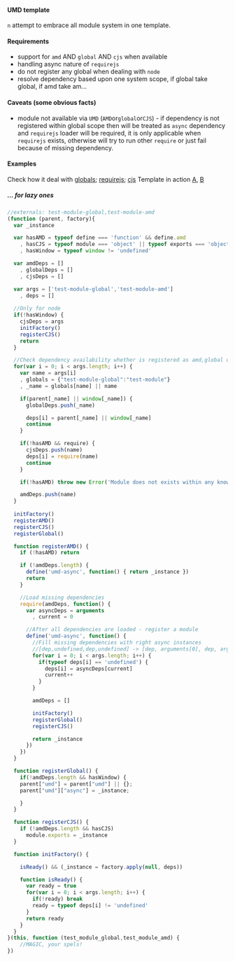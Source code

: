 #### UMD template

`n` attempt to embrace all module system in one template.

#### Requirements
* support for `amd` AND `global` AND `cjs` when available 
* handling async nature of `requirejs`
* do not register any global when dealing with `node`
* resolve dependency based upon one system scope, if global take global, if amd take am...

#### Caveats (some obvious facts)
* module not available via `UMD` (`AMD`or`global`or`CJS`) - if dependency is not registered within global scope then will be treated as `async` dependency and `requirejs` loader will be required, it is only applicable when `requirejs` exists, otherwise will try to run other `require` or just fail because of missing dependency.

#### Examples
Check how it deal with [globals](example/index.global.html); [requirejs](example/index.require.html); [cjs](example/index.cjs.html)
Template in action [A](example/umd-sync.bundle.js), [B](example/umd-async.bundle.js)

##### ... for lazy ones
```js
//externals: test-module-global,test-module-amd
(function (parent, factory){
  var _instance

  var hasAMD = typeof define === 'function' && define.amd
    , hasCJS = typeof module === 'object' || typeof exports === 'object'
    , hasWindow = typeof window != 'undefined'

  var amdDeps = []
    , globalDeps = []
    , cjsDeps = []

  var args = ['test-module-global','test-module-amd']
    , deps = []
  
  //Only for node
  if(!hasWindow) {
    cjsDeps = args
    initFactory()
    registerCJS()
    return
  }

  //Check dependency availability whether is registered as amd,global or cjs
  for(var i = 0; i < args.length; i++) {
    var name = args[i]
    , globals = {"test-module-global":"test-module"}
    , _name = globals[name] || name

    if(parent[_name] || window[_name]) {
      globalDeps.push(_name)

      deps[i] = parent[_name] || window[_name]
      continue
    }

    if(!hasAMD && require) {
      cjsDeps.push(name)
      deps[i] = require(name)
      continue
    }

    if(!hasAMD) throw new Error('Module does not exists within any known module system ' + name)

    amdDeps.push(name)
  }
  
  initFactory()
  registerAMD()
  registerCJS()
  registerGlobal()

  function registerAMD() {
    if (!hasAMD) return

    if (!amdDeps.length) {
      define('umd-async', function() { return _instance })
      return
    }

    //Load missing dependencies
    require(amdDeps, function() {
      var asyncDeps = arguments
        , current = 0

      //After all dependencies are loaded - register a module
      define('umd-async', function() { 
        //Fill missing dependencies with right async instances
        //[dep,undefined,dep,undefined] -> [dep, arguments[0], dep, arguments[1]]
        for(var i = 0; i < args.length; i++) {
          if(typeof deps[i] == 'undefined') {
            deps[i] = asyncDeps[current]
            current++
          }
        }

        amdDeps = []

        initFactory()
        registerGlobal()
        registerCJS()

        return _instance
      })
    })
  }

  function registerGlobal() {
    if(!amdDeps.length && hasWindow) {
    parent["umd"] = parent["umd"] || {};
    parent["umd"]["async"] = _instance;

    }
  }

  function registerCJS() { 
    if (!amdDeps.length && hasCJS)
      module.exports = _instance 
  }

  function initFactory() { 

    isReady() && (_instance = factory.apply(null, deps))

    function isReady() {
      var ready = true
      for(var i = 0; i < args.length; i++) {
        if(!ready) break
        ready = typeof deps[i] != 'undefined'
      }
      return ready
    }
  }
}(this, function (test_module_global,test_module_amd) {
    //MAGIC, your spels!
})
```
